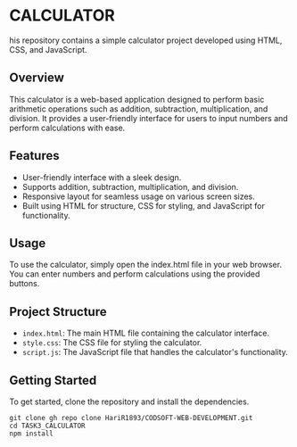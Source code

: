 
# CALCULATOR

his repository contains a simple calculator project developed using HTML, CSS, and JavaScript.

## Overview
This calculator is a web-based application designed to perform basic arithmetic operations such as addition, subtraction, multiplication, and division. It provides a user-friendly interface for users to input numbers and perform calculations with ease.

## Features
- User-friendly interface with a sleek design.
- Supports addition, subtraction, multiplication, and division.
- Responsive layout for seamless usage on various screen sizes.
- Built using HTML for structure, CSS for styling, and JavaScript for functionality.

## Usage
To use the calculator, simply open the index.html file in your web browser. You can enter numbers and perform calculations using the provided buttons.

## Project Structure
- `index.html`: The main HTML file containing the calculator interface.
- `style.css`: The CSS file for styling the calculator.
- `script.js`: The JavaScript file that handles the calculator's functionality.

## Getting Started
To get started, clone the repository and install the dependencies.

```
git clone gh repo clone HariR1893/CODSOFT-WEB-DEVELOPMENT.git
cd TASK3_CALCULATOR
npm install
```
